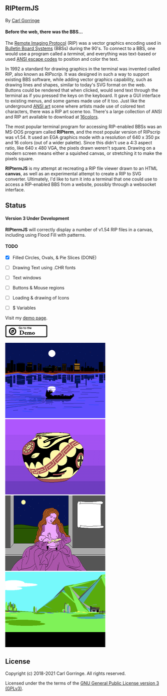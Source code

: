 ## RIPtermJS

By [Carl Gorringe](http://carl.gorringe.org)

#### Before the web, there was the BBS...

The [Remote Imaging Protocol](https://en.wikipedia.org/wiki/Remote_Imaging_Protocol) (RIP) was a vector graphics encoding used in [Bulletin Board Systems](https://en.wikipedia.org/wiki/Bulletin_board_system) (BBSs) during the 90's. To connect to a BBS, one would use a program called a _terminal_, and everything was text-based or used [ANSI escape codes](https://en.wikipedia.org/wiki/ANSI_escape_code) to position and color the text.

In 1992 a standard for drawing graphics in the terminal was invented called RIP, also known as _RIPscrip_. It was designed in such a way to support existing BBS software, while adding vector graphics capability, such as drawing lines and shapes, similar to today's SVG format on the web. Buttons could be rendered that when clicked, would send text through the terminal as if you pressed the keys on the keyboard. It gave a GUI interface to existing menus, and some games made use of it too. Just like the underground [ANSI art](https://en.wikipedia.org/wiki/ANSI_art) scene where artists made use of colored text characters, there was a RIP art scene too. There's a large collection of ANSI and RIP art available to download at [16colors](https://16colo.rs/tags/content/ripscrip).

The most popular terminal program for accessing RIP-enabled BBSs was an MS-DOS program called **RIPterm**, and the most popular version of RIPscrip was v1.54.  It used an EGA graphics mode with a resolution of 640 x 350 px and 16 colors (out of a wider palette). Since this didn't use a 4:3 aspect ratio, like 640 x 480 VGA, the pixels drawn weren't square.  Drawing on a modern screen means either a squished canvas, or stretching it to make the pixels square.

**RIPtermJS** is my attempt at recreating a RIP file viewer drawn to an HTML **canvas**, as well as an experimental attempt to create a RIP to SVG converter.  Ultimately, I'd like to turn it into a terminal that one could use to access a RIP-enabled BBS from a website, possibly through a websocket interface.


## Status

#### Version 3 Under Development

**RIPtermJS** will correctly display a number of v1.54 RIP files in a canvas, including using Flood Fill with patterns.

#### TODO

- [x] Filled Circles, Ovals, &amp; Pie Slices (DONE)
- [ ] Drawing Text using .CHR fonts
- [ ] Text windows
- [ ] Buttons &amp; Mouse regions
- [ ] Loading &amp; drawing of Icons
- [ ] $ Variables


Visit my [demo page](http://carl.gorringe.org/pub/code/javascript/RIPtermJS/).

[![](img/badge_demo.png)](http://carl.gorringe.org/pub/code/javascript/RIPtermJS/)


![](img/screen1.png)
![](img/screen2.png) <br>
![](img/screen3.png)
![](img/screen4.png) <br>


## License

Copyright (c) 2018-2021 Carl Gorringe. All rights reserved.

Licensed under the the terms of the [GNU General Public License version 3 (GPLv3)](http://www.gnu.org/licenses/gpl-3.0.html).
